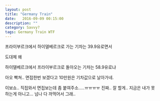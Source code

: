 ```yaml
---
layout: post
title: "Germany Train"
date:	2016-09-09 00:15:00
description: ""
category: Savvy?
tags: Germany Train WTF
---
```



프라이부르크에서 하이델베르크로 가는 기차는 39.9유로면서


도대체
왜

하이델베르크에서 프라이부르크로 돌아오는 기차는 58.9유로냐

아오 빡쳐..
면접한번 보겠다고 10만원은 기차값으로 날아가네.


이보쇼.. 직접와서 면접보는데 좀 붙여주소.....ㅠㅠㅠㅠ
진짜.. 잘 할게.. 지금은 내가 못하는게 아니고... 넘나 다 까먹어서 그래..  
